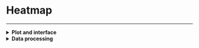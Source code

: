 Heatmap
=======================
---
<details>
<summary><b> Plot and interface </b></summary>
Plot to visualise correlations between samples and features. Two datasets can be selected from the sidebar, either lipid species (individual compounds) or lipid classes. Samples and features can be left in their original order, or clustered by ticking either one or both "Cluster samples" and "Cluster features" boxes.  
Metadata can be mapped on the heatmap x- and y-axes to observe more correlations. "Map sample data" allows a selection of one or more metadata columns to be mapped on the sample axis. "Map feature data" allows a selection of one or more columns from the *Filtered feature table*, i.e. lipid class, carbon count or unsaturation count.  
The "Percentile" slider allows a filtering of the data from the 90th to the 100th percentile to prevent outliers from disrupting the heatmap colouring. Choosing the 95th percentile means that 95% of the data will be displayed, i.e. the top 2.5% and bottom 2.5% will be excluded from the colour scale.  
The heatmap is generated once the "Generated heatmap" button is clicked (can take some time).  
The individual values can be examined by hovering the mouse over each cell, however the outlier values are capped to the minimum and maximum values of the percentile chosen. All the values (including the outlier actual values) can be obtained from the download table button.  

<img src="./img/visualise_lips_heatmap_1.png" width="49%">
<img src="./img/visualise_lips_heatmap_2.png" width="49%">

</details>

<details>
<summary><b> Data processing </b></summary>
Two tables can be selected, *Total normalised and z-score data table* or *Total normalised and z-scored class table*, respectively the normalised lipid species or lipid classes.  
Using the percentile slider, the maximum and minimum values of the colour coding are set from the selected table. The midpoint is set to the median of all the values. The values are then displayed directly on the heatmap.  
</details>

